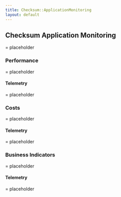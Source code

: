 ```yaml
---
title: Checksum::ApplicationMonitoring
layout: default
---
```


## Checksum Application Monitoring

= placeholder

### Performance

= placeholder

#### Telemetry

= placeholder

### Costs

= placeholder

#### Telemetry

= placeholder

### Business Indicators

= placeholder

#### Telemetry

= placeholder
